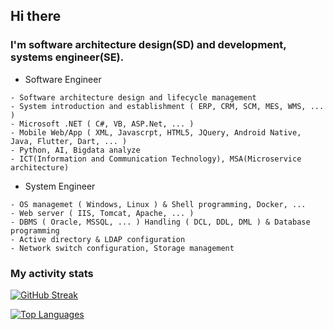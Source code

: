 ## Hi there

### I'm software architecture design(SD) and development, systems engineer(SE).

- Software Engineer
```
- Software architecture design and lifecycle management
- System introduction and establishment ( ERP, CRM, SCM, MES, WMS, ... )
- Microsoft .NET ( C#, VB, ASP.Net, ... )
- Mobile Web/App ( XML, Javascrpt, HTML5, JQuery, Android Native, Java, Flutter, Dart, ... )
- Python, AI, Bigdata analyze
- ICT(Information and Communication Technology), MSA(Microservice architecture)
```

- System Engineer
```
- OS managemet ( Windows, Linux ) & Shell programming, Docker, ...
- Web server ( IIS, Tomcat, Apache, ... )
- DBMS ( Oracle, MSSQL, ... ) Handling ( DCL, DDL, DML ) & Database programming
- Active directory & LDAP configuration
- Network switch configuration, Storage management
```

### My activity stats
[![GitHub Streak](http://github-readme-streak-stats.herokuapp.com?user=berealize&theme=dark&background=000000)](https://git.io/streak-stats)

[![Top Languages](https://github-readme-stats.vercel.app/api/top-langs/?username=berealize&layout=compact&theme=vision-friendly-dark)](https://github.com/anuraghazra/github-readme-stats)

<img src="https://komarev.com/ghpvc/?username=berealize&style=flat-square&color=blue" alt=""/>
